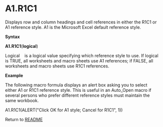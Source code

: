 # A1.R1C1

Displays row and column headings and cell references in either the R1C1
or A1 reference style. A1 is the Microsoft Excel default reference
style.

**Syntax**

**A1.R1C1**(**logical**)

Logical&nbsp;&nbsp;&nbsp;&nbsp;is a logical value specifying which
reference style to use. If logical is TRUE, all worksheets and macro
sheets use A1 references; if FALSE, all worksheets and macro sheets use
R1C1 references.

**Example**

The following macro formula displays an alert box asking you to select
either A1 or R1C1 reference style. This is useful in an Auto\_Open macro
if several persons who prefer different reference styles must maintain
the same workbook.

A1.R1C1(ALERT("Click OK for A1 style; Cancel for R1C1", 1))



Return to [README](README.md#A)

